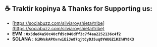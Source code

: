 ## ☕️ Traktir kopinya & Thanks for Supporting us:

- [https://sociabuzz.com/silviaroyshieta/tribe](https://sociabuzz.com/silviaroyshieta/tribe)
- **EVM : `0x5ded4a50c40cfd9c040dff3c7f4aa2252136c4f2`**
- **SOLANA : `6iRWskAPXvrwiEiJe87qjtCyDJ5uq8YWUGZiKZhHY8K3`**
